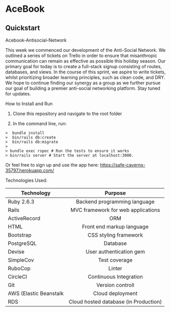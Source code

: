 # AceBook
## Quickstart



Acebook-Antisocial-Network

This week we commenced our development of the Anti-Social Network. We outlined a series of tickets on Trello in order to ensure that misanthropic communication can remain as effective as possible this holiday season. Our primary goal for today is to create a full-stack signup consisting of routes, databases, and views. In the course of this sprint, we aspire to write tickets, whilst prioritizing broader learning principles, such as clean code, and DRY. We hope to continue finding our synergy as a group as we further pursue our goal of building a premier anti-social networking platform. Stay tuned for updates.

How to Install and Run

1) Clone this repository and navigate to the root folder

2) In the command line, run:

```
>  bundle install
>  bin/rails db:create
>  bin/rails db:migrate
>
> bundle exec rspec # Run the tests to ensure it works
> bin/rails server # Start the server at localhost:3000.
```

Or feel free to sign up and use the app here:
  https://safe-caverns-35797.herokuapp.com/

Technologies Used:

| Technology    | Purpose       |
| ------------- |:-------------:|
| Ruby 2.6.3    | Backend programming language |
| Rails    | MVC framework for web applications |
| ActiveRecord | ORM  |
| HTML | Front end markup language |
| Bootstrap | CSS styling framework |
| PostgreSQL | Database |
| Devise | User authentication gem |
| SimpleCov | Test coverage |
| RuboCop | Linter |
| CircleCI | Continuous Integration |
| Git | Version controll |
| AWS (Elastic Beanstalk | Cloud deployment |
| RDS | Cloud hosted database (in Production) |
